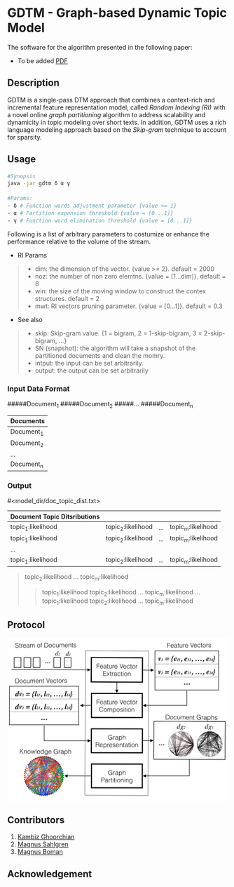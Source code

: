 # GDTM - Graph-based Dynamic Topic Model

The software for the algorithm presented in the following paper:
 - To be added [PDF](https://www.kth.se/profile/ghoorian)

## Description
GDTM is a single-pass DTM approach that combines a context-rich and incremental feature representation model, called *Random Indexing (RI)* with a novel online *graph partitioning* algorithm to address scalability and dynamicity in topic modeling over short texts. In addition, GDTM uses a rich language modeling approach based on the *Skip-gram* technique to account for sparsity.

## Usage

``` bash
#Synopsis
java -jar gdtm δ α γ

#Params:
- δ # Function words adjustment parameter {value >= 1}
- α # Partition expansion threshold {value = [0...1]}
- γ # Function word elimination threshold {value = [0...1]}
```

Following is a list of arbitrary parameters to costumize or enhance the performance relative to the volume of the stream.

* RI Params
> + dim: the dimension of the vector. {value >= 2}. default = 2000
> + noz: the number of non zero elemtns. {value = [1...dim]}. default = 8
> + win: the size of the moving window to construct the contex structures. default = 2 
> + mwt: RI vectors pruning parameter. {value = [0...1]}. default = 0.3

* See also
> - skip: Skip-gram value. {1 = bigram, 2 = 1-skip-bigram, 3 = 2-skip-bigram, ...}
> - SN (snapshot): the algorithm will take a snapshot of the partitioned documents and clean the momry.
> - intput: the input can be set arbitrarily.
> - output: the output can be set arbitrarily

### Input Data Format
#####Document<sub>1</sub>
#####Document<sub>2</sub>
#####...
#####Document<sub>n</sub>


|Documents|
|-------------|
|Document<sub>1</sub>|
|Document<sub>2</sub>|
|...|
|Document<sub>n</sub>|

### Output
#<model_dir/doc_topic_dist.txt>

|Document Topic Ditsributions||||
|-------------|:-------------|:-------------|:-------------|
|topic<sub>1</sub>:likelihood|topic<sub>2</sub>:likelihood|...|topic<sub>m</sub>:likelihood|
|topic<sub>1</sub>:likelihood|topic<sub>2</sub>:likelihood|...|topic<sub>m</sub>:likelihood|
|...||||
|topic<sub>1</sub>:likelihood|topic<sub>2</sub>:likelihood|...|topic<sub>m</sub>:likelihood|

>  topic<sub>2</sub>:likelihood ... topic<sub>m</sub>:likelihood
> > topic<sub>1</sub>:likelihood topic<sub>2</sub>:likelihood ... topic<sub>m</sub>:likelihood
> > ...
> > topic<sub>1</sub>:likelihood topic<sub>2</sub>:likelihood ... topic<sub>m</sub>:likelihood

## Protocol
![alt text](https://github.com/kambizG/gdtm/blob/master/img/protocol.png "The protocol of the algorithm.")

## Contributors
1. [Kambiz Ghoorchian](https://www.kth.se/profile/ghoorian)
2. [Magnus Sahlgren](https://www.sics.se/people/magnus-sahlgren)
3. [Magnus Boman](https://www.kth.se/profile/mab)

## Acknowledgement
